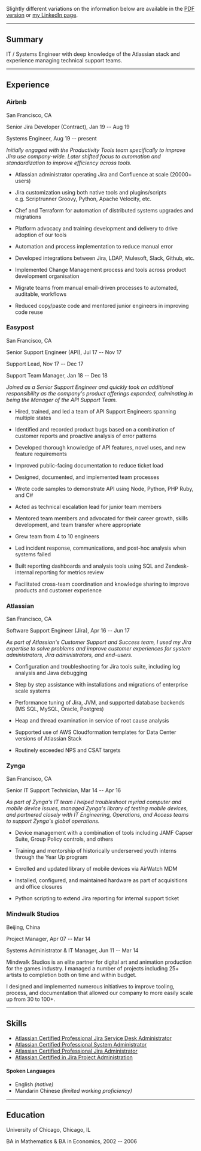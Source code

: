 Slightly different variations on the information below are available in the [PDF version](https://resume.russellstadler.com/resume.pdf) or [my LinkedIn page](https://linkedin.com/in/rstadler).

------------------------------------------------------------------------

Summary 
-------
IT / Systems Engineer with deep knowledge of the Atlassian stack and experience managing technical support teams.

------------------------------------------------------------------------

Experience
----------

### Airbnb
San Francisco, CA

Senior Jira Developer (Contract), Jan 19 -- Aug 19

Systems Engineer, Aug 19 -- present

*Initially engaged with the Productivity Tools team specifically to improve Jira use company-wide. Later shifted focus to automation and standardization to improve efficiency across tools.*

-   Atlassian administrator operating Jira and Confluence at scale (20000+ users)

-   Jira customization using both native tools and plugins/scripts e.g. Scriptrunner Groovy, Python, Apache Velocity, etc.

-   Chef and Terraform for automation of distributed systems upgrades and migrations

-   Platform advocacy and training development and delivery to drive adoption of our tools

-   Automation and process implementation to reduce manual error

-   Developed integrations between Jira, LDAP, Mulesoft, Slack, Github,
    etc.

-   Implemented Change Management process and tools across product development organisation

-   Migrate teams from manual email-driven processes to automated, auditable, workflows

-   Reduced copy/paste code and mentored junior engineers in improving code reuse
    
### Easypost
San Francisco, CA

Senior Support Engineer (API), Jul 17 -- Nov 17

Support Lead, Nov 17 -- Dec 17

Support Team Manager, Jan 18 -- Dec 18

*Joined as a Senior Support Engineer and quickly took on additional responsibility as the company's product offerings expanded, culminating in being the Manager of the API Support Team.*

-   Hired, trained, and led a team of API Support Engineers spanning multiple states

-   Identified and recorded product bugs based on a combination of customer reports and proactive analysis of error patterns

-   Developed thorough knowledge of API features, novel uses, and new feature requirements

-   Improved public-facing documentation to reduce ticket load

-   Designed, documented, and implemented team processes

-   Wrote code samples to demonstrate API using Node, Python, PHP Ruby, and C#

-   Acted as technical escalation lead for junior team members

-   Mentored team members and advocated for their career growth, skills development, and team transfer where appropriate

-   Grew team from 4 to 10 engineers

-   Led incident response, communications, and post-hoc analysis when systems failed

-   Built reporting dashboards and analysis tools using SQL and Zendesk-internal reporting for metrics review

-   Facilitated cross-team coordination and knowledge sharing to improve products and customer experience

### Atlassian
San Francisco, CA

Software Support Engineer (Jira), Apr 16 -- Jun 17

*As part of Atlassian's Customer Support and Success team, I used my Jira expertise to solve problems and improve customer experiences for system administrators, Jira administrators, and end-users.*

-   Configuration and troubleshooting for Jira tools suite, including log analysis and Java debugging

-   Step by step assistance with installations and migrations of enterprise scale systems

-   Performance tuning of Jira, JVM, and supported database backends  (MS SQL, MySQL, Oracle, Postgres)

-   Heap and thread examination in service of root cause analysis

-   Supported use of AWS Cloudformation templates for Data Center versions of Atlassian Stack

-   Routinely exceeded NPS and CSAT targets

### Zynga
San Francisco, CA

Senior IT Support Technician, Mar 14 -- Apr 16

*As part of Zynga's IT team I helped troubleshoot myriad computer and mobile device issues, managed Zynga's library of testing mobile devices, and partnered closely with IT Engineering, Operations, and Access teams to support Zynga's global operations.*

-   Device management with a combination of tools including JAMF Capser Suite, Group Policy controls, and others

-   Training and mentorship of historically underserved youth interns through the Year Up program

-   Enrolled and updated library of mobile devices via AirWatch MDM

-   Installed, configured, and maintained hardware as part of acquisitions and office closures

-  Python scripting to extend Jira reporting for internal support ticket

### Mindwalk Studios
Beijing, China

Project Manager, Apr 07 -- Mar 14

Systems Administrator & IT Manager, Jun 11 -- Mar 14

Mindwalk Studios is an elite partner for digital art and animation production for the games industry. I managed a number of projects including 25+ artists to completion both on time and within budget. 

I designed and implemented numerous initiatives to improve tooling, process, and documentation that allowed our company to more easily scale up from 30 to 100+.

------------------------------------------------------------------------

Skills 
------

 - [Atlassian Certified Professional Jira Service Desk
Administrator](https://www.certmetrics.com/atlassian/public/badge.aspx?i=4&t=c&d=2017-06-05&ci=AT00133080)
 - [Atlassian Certified Professional System
Administrator](https://www.certmetrics.com/atlassian/public/badge.aspx?i=5&t=c&d=2017-06-10&ci=AT00133080)
 - [Atlassian Certified Professional Jira
Administrator](https://www.certmetrics.com/atlassian/public/badge.aspx?i=1&t=c&d=2017-05-25&ci=AT00133080)
 - [Atlassian Certified in Jira Project
Administration](https://www.certmetrics.com/atlassian/public/badge.aspx?i=10&t=c&d=2019-11-27&ci=AT00133080)

#### Spoken Languages
 - English *(native)*
 - Mandarin Chinese *(limited working proficiency)*

------------------------------------------------------------------------

Education
---------
University of Chicago, Chicago, IL

BA in Mathematics & BA in Economics, 2002 -- 2006
